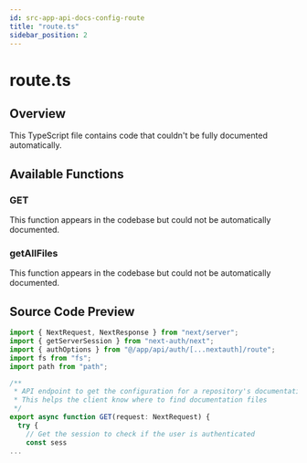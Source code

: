 ```yaml
---
id: src-app-api-docs-config-route
title: "route.ts"
sidebar_position: 2
---
```


# route.ts

## Overview

This TypeScript file contains code that couldn't be fully documented automatically.

## Available Functions

### GET

This function appears in the codebase but could not be automatically documented.

### getAllFiles

This function appears in the codebase but could not be automatically documented.



## Source Code Preview

```typescript
import { NextRequest, NextResponse } from "next/server";
import { getServerSession } from "next-auth/next";
import { authOptions } from "@/app/api/auth/[...nextauth]/route";
import fs from "fs";
import path from "path";

/**
 * API endpoint to get the configuration for a repository's documentation
 * This helps the client know where to find documentation files
 */
export async function GET(request: NextRequest) {
  try {
    // Get the session to check if the user is authenticated
    const sess
...
```